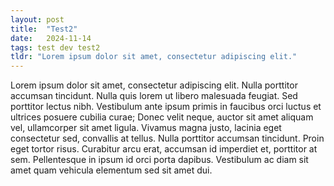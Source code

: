```yaml
---
layout: post
title:  "Test2"
date:   2024-11-14
tags: test dev test2
tldr: "Lorem ipsum dolor sit amet, consectetur adipiscing elit."
---
```

Lorem ipsum dolor sit amet, consectetur adipiscing elit. Nulla porttitor accumsan tincidunt. Nulla quis lorem ut libero malesuada feugiat. Sed porttitor lectus nibh. Vestibulum ante ipsum primis in faucibus orci luctus et ultrices posuere cubilia curae; Donec velit neque, auctor sit amet aliquam vel, ullamcorper sit amet ligula. Vivamus magna justo, lacinia eget consectetur sed, convallis at tellus. Nulla porttitor accumsan tincidunt. Proin eget tortor risus. Curabitur arcu erat, accumsan id imperdiet et, porttitor at sem. Pellentesque in ipsum id orci porta dapibus. Vestibulum ac diam sit amet quam vehicula elementum sed sit amet dui.
